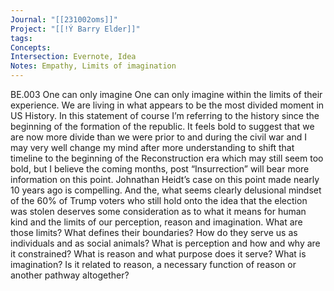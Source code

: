 ```yaml
---
Journal: "[[231002oms]]"
Project: "[[!Ý Barry Elder]]"
tags: 
Concepts: 
Intersection: Evernote, Idea
Notes: Empathy, Limits of imagination
---
```



BE.003 One can only imagine One can only imagine within the limits of their experience. We are living in what appears to be the most divided moment in US History. In this statement of course Iʼm referring to the history since the beginning of the formation of the republic. It feels bold to suggest that we are now more divide than we were prior to and during the civil war and I may very well change my mind after more understanding to shift that timeline to the beginning of the Reconstruction era which may still seem too bold, but I believe the coming months, post “Insurrection” will bear more information on this point. Johnathan Heidtʼs case on this point made nearly 10 years ago is compelling. And the, what seems clearly delusional mindset of the 60% of Trump voters who still hold onto the idea that the election was stolen deserves some consideration as to what it means for human kind and the limits of our perception, reason and imagination. What are those limits? What defines their boundaries? How do they serve us as individuals and as social animals? What is perception and how and why are it constrained? What is reason and what purpose does it serve? What is imagination? Is it related to reason, a necessary function of reason or another pathway altogether?